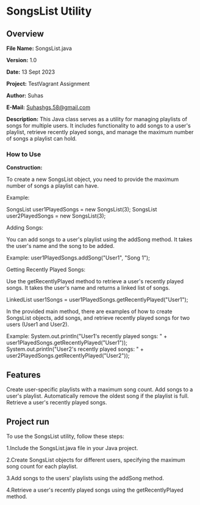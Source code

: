 # SongsList Utility
## Overview
**File Name:** SongsList.java

**Version:** 1.0

**Date:** 13 Sept 2023

**Project:** TestVagrant Assignment

**Author:** Suhas

**E-Mail:** Suhashgs.58@gmail.com

**Description:**
This Java class serves as a utility for managing playlists of songs for multiple users.
It includes functionality to add songs to a user's playlist, retrieve recently played songs, and manage the maximum number of songs a playlist can hold.

### How to Use
**Construction:**

To create a new SongsList object, you need to provide the maximum number of songs a playlist can have.

Example:

SongsList user1PlayedSongs = new SongsList(3);
SongsList user2PlayedSongs = new SongsList(3);

Adding Songs:

You can add songs to a user's playlist using the addSong method. It takes the user's name and the song to be added.

Example:
user1PlayedSongs.addSong("User1", "Song 1");

Getting Recently Played Songs:

Use the getRecentlyPlayed method to retrieve a user's recently played songs. It takes the user's name and returns a linked list of songs.

LinkedList<String> user1Songs = user1PlayedSongs.getRecentlyPlayed("User1");



In the provided main method, there are examples of how to create SongsList objects, add songs, and retrieve recently played songs for two users (User1 and User2).

Example:
System.out.println("User1's recently played songs: " + user1PlayedSongs.getRecentlyPlayed("User1"));
System.out.println("User2's recently played songs: " + user2PlayedSongs.getRecentlyPlayed("User2"));

## Features

Create user-specific playlists with a maximum song count.
Add songs to a user's playlist.
Automatically remove the oldest song if the playlist is full.
Retrieve a user's recently played songs.

## Project run
To use the SongsList utility, follow these steps:

1.Include the SongsList.java file in your Java project.

2.Create SongsList objects for different users, specifying the maximum song count for each playlist.

3.Add songs to the users' playlists using the addSong method.

4.Retrieve a user's recently played songs using the getRecentlyPlayed method.
